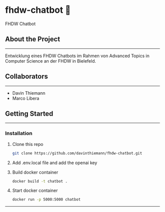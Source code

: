 # fhdw-chatbot 🤖

FHDW Chatbot

## About the Project

---

Entwicklung eines FHDW Chatbots im Rahmen von Advanced Topics in Computer Science an der FHDW in Bielefeld.

## Collaborators

---

- Davin Thiemann
- Marco Libera

## Getting Started

---

### Installation

1. Clone this repo
   ```sh
   git clone https://github.com/davinthiemann/fhdw-chatbot.git
   ```

2. Add .env.local file and add the openai key

3. Build docker container
   ```sh
   docker build -t chatbot .
   ```

4. Start docker container
   ```sh
   docker run -p 5000:5000 chatbot
   ```

---
